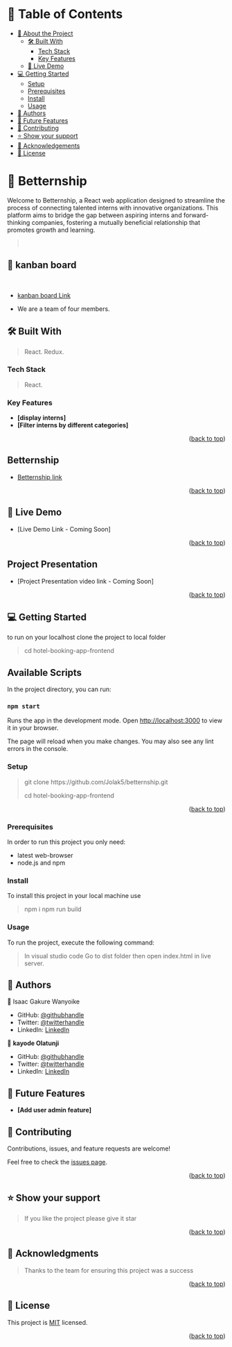 # 📗 Table of Contents

- [📖 About the Project](#about-project)
  - [🛠 Built With](#built-with)
    - [Tech Stack](#tech-stack)
    - [Key Features](#key-features)
  - [🚀 Live Demo](#live-demo)
- [💻 Getting Started](#getting-started)
  - [Setup](#setup)
  - [Prerequisites](#prerequisites)
  - [Install](#install)
  - [Usage](#usage)
- [👥 Authors](#authors)
- [🔭 Future Features](#future-features)
- [🤝 Contributing](#contributing)
- [⭐️ Show your support](#support)
- [🙏 Acknowledgements](#acknowledgements)
- [📝 License](#license)

# 📖 Betternship <a name="about-project"></a>

Welcome to Betternship, a React web application designed to streamline the process of connecting talented interns with innovative organizations. This platform aims to bridge the gap between aspiring interns and forward-thinking companies, fostering a mutually beneficial relationship that promotes growth and learning.
> <br/>

## 🚀 kanban board <a name="live-demo"></a>

<div > 
 
  <br/>

- [kanban board Link](https://github.com/users/Jolak5/projects/2)

- We are a team of four members.

## 🛠 Built With <a name="built-with"> </a>

> React.
> Redux.

### Tech Stack <a name="tech-stack"></a>

> React.

### Key Features <a name="key-features"></a>

- **[display interns]**
- **[Filter interns by different categories]**


<p align="right">(<a href="#readme-top">back to top</a>)</p>

## Betternship <a name="final-capstone-back-end"></a>

- [ Betternship link](https://github.com/Jolak5/betternship)

<p align="right">(<a href="#readme-top">back to top</a>)</p>

## 🚀 Live Demo <a name="live-demo"></a>

- [Live Demo Link - Coming Soon]

<p align="right">(<a href="#readme-top">back to top</a>)</p>

## Project Presentation <a name="project-presentation"></a>

- [Project Presentation video link - Coming Soon]

<p align="right">(<a href="#readme-top">back to top</a>)</p>

## 💻 Getting Started <a name="getting-started"></a>

to run on your localhost clone the project to local folder

> cd hotel-booking-app-frontend

## Available Scripts

In the project directory, you can run:

### `npm start`

Runs the app in the development mode.
Open [http://localhost:3000](http://localhost:3000) to view it in your browser.

The page will reload when you make changes.
You may also see any lint errors in the console.

### Setup

> <p> git clone https://github.com/Jolak5/betternship.git</p>
> cd hotel-booking-app-frontend

<p align="right">(<a href="#readme-top">back to top</a>)</p>

### Prerequisites

In order to run this project you only need:

- latest web-browser
- node.js and npm

### Install

To install this project in your local machine use

> npm i
> npm run build

### Usage

To run the project, execute the following command:

> In visual studio code Go to dist folder then open index.html in live server.

## 👥 Authors <a name="authors"></a>

👤 Isaac Gakure Wanyoike

- GitHub: [@githubhandle](https://github.com/gaks1)
- Twitter: [@twitterhandle](https://twitter.com/bopplov)
- LinkedIn: [LinkedIn](https://www.linkedin.com/in/isaac-wanyoike-1841a8172/)

👤 **kayode Olatunji**

- GitHub: [@githubhandle](https://github.com/Jolak5)
- Twitter: [@twitterhandle](https://twitter.com/I_amBabakay)
- LinkedIn: [LinkedIn](https://www.linkedin.com/in/olatunji-kayode/)

## 🔭 Future Features <a name=" future-features"></a>

- **[Add user admin feature]**

## 🤝 Contributing <a name="contributing"></a>

Contributions, issues, and feature requests are welcome!

Feel free to check the [issues page](https://github.com/Jolak5/betternship/issues).

<p align="right">(<a href="#readme-top">back to top</a>)</p>

## ⭐️ Show your support <a name="support"></a>

> If you like the project please give it star

<p align="right">(<a href="#readme-top">back to top</a>)</p>

## 🙏 Acknowledgments <a name="acknowledgements"></a>

> Thanks to the team for ensuring this project was a success

<p align="right">(<a href="#readme-top">back to top</a>)</p>

## 📝 License <a name="license"></a>

This project is [MIT](./LICENSE) licensed.

<p align="right">(<a href="#readme-top">back to top</a>)</p>

